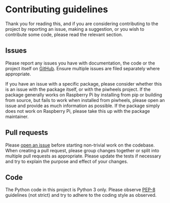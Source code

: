 # Contributing guidelines

Thank you for reading this, and if you are considering contributing to the project by reporting an issue, making a suggestion, or you wish to contribute some code, please read the relevant section.

## Issues

Please report any issues you have with documentation, the code or the project itself on [GitHub](https://github.com/bennuttall/piwheels/issues). Ensure multiple issues are filed separately where appropriate.

If you have an issue with a specific package, please consider whether this is an issue with the package itself, or with the piwheels project. If the package generally works on Raspberry Pi by installing from pip or building from source, but fails to work when installed from piwheels, please open an issue and provide as much information as possible. If the package simply does not work on Raspberry Pi, please take this up with the package maintainer.

## Pull requests

Please [open an issue](https://github.com/bennuttall/piwheels/issues/new/) before starting non-trivial work on the codebase. When creating a pull request, please group changes together or split into multiple pull requests as appropriate. Please update the tests if necessary and try to explain the purpose and effect of your changes.

## Code

The Python code in this project is Python 3 only. Please observe [PEP-8](https://www.python.org/dev/peps/pep-0008/) guidelines (not strict) and try to adhere to the coding style as observed.
